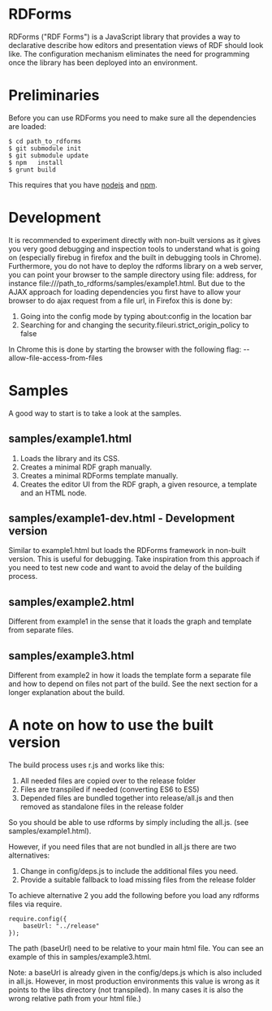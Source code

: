 # RDForms

RDForms ("RDF Forms") is a JavaScript library that provides a way to declarative describe how editors and presentation
views of RDF should look like. The configuration mechanism eliminates the need for programming once the library has
been deployed into an environment.

# Preliminaries

Before you can use RDForms you need to make sure all the dependencies are loaded:

    $ cd path_to_rdforms
    $ git submodule init
    $ git submodule update
    $ npm   install
    $ grunt build

This requires that you have [nodejs](http://nodejs.org/) and [npm](https://www.npmjs.org/).

# Development

It is recommended to experiment directly with non-built versions as it gives you very good debugging and inspection tools
to understand what is going on (especially firebug in firefox and the built in debugging tools in Chrome).
Furthermore, you do not have to deploy the rdforms library on a web server, you can point your browser to the
sample directory using file: address, for instance file:///path_to_rdforms/samples/example1.html.
But due to the AJAX approach for loading dependencies you first have to allow your browser to do ajax request from a file url,
in Firefox this is done by:

1. Going into the config mode by typing about:config in the location bar
2. Searching for and changing the security.fileuri.strict_origin_policy to false

In Chrome this is done by starting the browser with the following flag: --allow-file-access-from-files

# Samples

A good way to start is to take a look at the samples.

## samples/example1.html

1. Loads the library and its CSS.
2. Creates a minimal RDF graph manually.
3. Creates a minimal RDForms template manually.
4. Creates the editor UI from the RDF graph, a given resource, a template and an HTML node.

## samples/example1-dev.html - Development version

Similar to example1.html but loads the RDForms framework in non-built version. This is useful for debugging. Take inspiration from this approach if you need to test new code and want to avoid the delay of the building process.

## samples/example2.html

Different from example1 in the sense that it loads the graph and template from separate files.

## samples/example3.html

Different from example2 in how it loads the template form a separate file and how to depend on files not part of the build.
See the next section for a longer explanation about the build.

# A note on how to use the built version
The build process uses r.js and works like this:

1. All needed files are copied over to the release folder
2. Files are transpiled if needed (converting ES6 to ES5)
3. Depended files are bundled together into release/all.js and then removed as standalone files in the release folder

So you should be able to use rdforms by simply including the all.js. (see samples/example1.html).

However, if you need files that are not bundled in all.js there are two alternatives:

1. Change in config/deps.js to include the additional files you need.
2. Provide a suitable fallback to load missing files from the release folder

To achieve alternative 2 you add the following before you load any rdforms files via require.

    require.config({
        baseUrl: "../release"
    });

The path (baseUrl) need to be relative to your main html file. You can see an example of this in samples/example3.html.

Note: a baseUrl is already given in the config/deps.js which is also included in all.js. However, in most production environments this value is wrong as it points to the libs directory (not transpiled). In many cases it is also the wrong relative path from your html file.)